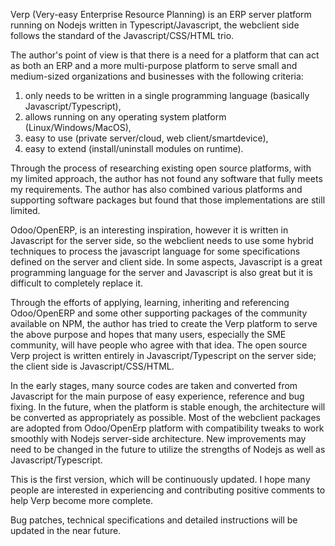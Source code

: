 Verp (Very-easy Enterprise Resource Planning) is an ERP server platform running on Nodejs written in Typescript/Javascript, the webclient side follows the standard of the Javascript/CSS/HTML trio.

The author's point of view is that there is a need for a platform that can act as both an ERP and a more multi-purpose platform to serve small and medium-sized organizations and businesses with the following criteria:

1) only needs to be written in a single programming language (basically Javascript/Typescript),
2) allows running on any operating system platform (Linux/Windows/MacOS),
3) easy to use (private server/cloud, web client/smartdevice),
4) easy to extend (install/uninstall modules on runtime).

Through the process of researching existing open source platforms, with my limited approach, the author has not found any software that fully meets my requirements. The author has also combined various platforms and supporting software packages but found that those implementations are still limited.

Odoo/OpenERP, is an interesting inspiration, however it is written in Javascript for the server side, so the webclient needs to use some hybrid techniques to process the javascript language for some specifications defined on the server and client side. In some aspects, Javascript is a great programming language for the server and Javascript is also great but it is difficult to completely replace it.

Through the efforts of applying, learning, inheriting and referencing Odoo/OpenERP and some other supporting packages of the community available on NPM, the author has tried to create the Verp platform to serve the above purpose and hopes that many users, especially the SME community, will have people who agree with that idea. The open source Verp project is written entirely in Javascript/Typescript on the server side; the client side is Javascript/CSS/HTML. 

In the early stages, many source codes are taken and converted from Javascript for the main purpose of easy experience, reference and bug fixing. In the future, when the platform is stable enough, the architecture will be converted as appropriately as possible. Most of the webclient packages are adopted from Odoo/OpenErp platform with compatibility tweaks to work smoothly with Nodejs server-side architecture. New improvements may need to be changed in the future to utilize the strengths of Nodejs as well as Javascript/Typescript.

This is the first version, which will be continuously updated. I hope many people are interested in experiencing and contributing positive comments to help Verp become more complete.

Bug patches, technical specifications and detailed instructions will be updated in the near future.